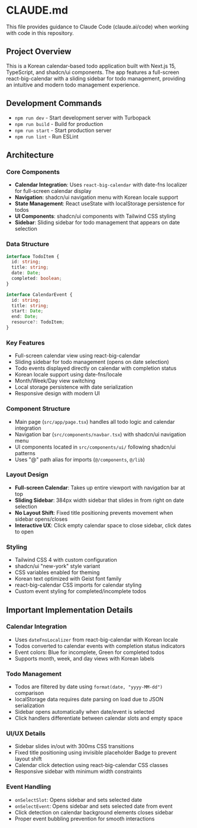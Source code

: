 # CLAUDE.md

This file provides guidance to Claude Code (claude.ai/code) when working with code in this repository.

## Project Overview

This is a Korean calendar-based todo application built with Next.js 15, TypeScript, and shadcn/ui components. The app features a full-screen react-big-calendar with a sliding sidebar for todo management, providing an intuitive and modern todo management experience.

## Development Commands

- `npm run dev` - Start development server with Turbopack
- `npm run build` - Build for production
- `npm run start` - Start production server
- `npm run lint` - Run ESLint

## Architecture

### Core Components
- **Calendar Integration**: Uses `react-big-calendar` with date-fns localizer for full-screen calendar display
- **Navigation**: shadcn/ui navigation menu with Korean locale support
- **State Management**: React useState with localStorage persistence for todos
- **UI Components**: shadcn/ui components with Tailwind CSS styling
- **Sidebar**: Sliding sidebar for todo management that appears on date selection

### Data Structure
```typescript
interface TodoItem {
  id: string;
  title: string;
  date: Date;
  completed: boolean;
}

interface CalendarEvent {
  id: string;
  title: string;
  start: Date;
  end: Date;
  resource?: TodoItem;
}
```

### Key Features
- Full-screen calendar view using react-big-calendar
- Sliding sidebar for todo management (opens on date selection)
- Todo events displayed directly on calendar with completion status
- Korean locale support using date-fns/locale
- Month/Week/Day view switching
- Local storage persistence with date serialization
- Responsive design with modern UI

### Component Structure
- Main page (`src/app/page.tsx`) handles all todo logic and calendar integration
- Navigation bar (`src/components/navbar.tsx`) with shadcn/ui navigation menu
- UI components located in `src/components/ui/` following shadcn/ui patterns
- Uses "@" path alias for imports (`@/components`, `@/lib`)

### Layout Design
- **Full-screen Calendar**: Takes up entire viewport with navigation bar at top
- **Sliding Sidebar**: 384px width sidebar that slides in from right on date selection
- **No Layout Shift**: Fixed title positioning prevents movement when sidebar opens/closes
- **Interactive UX**: Click empty calendar space to close sidebar, click dates to open

### Styling
- Tailwind CSS 4 with custom configuration
- shadcn/ui "new-york" style variant
- CSS variables enabled for theming
- Korean text optimized with Geist font family
- react-big-calendar CSS imports for calendar styling
- Custom event styling for completed/incomplete todos

## Important Implementation Details

### Calendar Integration
- Uses `dateFnsLocalizer` from react-big-calendar with Korean locale
- Todos converted to calendar events with completion status indicators
- Event colors: Blue for incomplete, Green for completed todos
- Supports month, week, and day views with Korean labels

### Todo Management
- Todos are filtered by date using `format(date, "yyyy-MM-dd")` comparison
- localStorage data requires date parsing on load due to JSON serialization
- Sidebar opens automatically when date/event is selected
- Click handlers differentiate between calendar slots and empty space

### UI/UX Details
- Sidebar slides in/out with 300ms CSS transitions
- Fixed title positioning using invisible placeholder Badge to prevent layout shift
- Calendar click detection using react-big-calendar CSS classes
- Responsive sidebar with minimum width constraints

### Event Handling
- `onSelectSlot`: Opens sidebar and sets selected date
- `onSelectEvent`: Opens sidebar and sets selected date from event
- Click detection on calendar background elements closes sidebar
- Proper event bubbling prevention for smooth interactions
